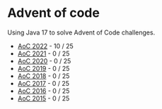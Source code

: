 # Advent of code

Using Java 17 to solve Advent of Code challenges.


* [AoC 2022](https://adventofcode.com/2022) - 10 / 25
* [AoC 2021](https://adventofcode.com/2021) - 0 / 25
* [AoC 2020](https://adventofcode.com/2020) - 0 / 25
* [AoC 2019](https://adventofcode.com/2019) - 0 / 25
* [AoC 2018](https://adventofcode.com/2018) - 0 / 25
* [AoC 2017](https://adventofcode.com/2017) - 0 / 25
* [AoC 2016](https://adventofcode.com/2016) - 0 / 25
* [AoC 2015](https://adventofcode.com/2015) - 0 / 25
